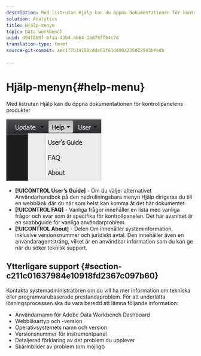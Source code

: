 ```yaml
---
description: Med listrutan Hjälp kan du öppna dokumentationen för kontrollpanelens produkter
solution: Analytics
title: Hjälp-menyn
topic: Data workbench
uuid: d94f8b9f-bfaa-43b4-ab64-1bd75ff54c7d
translation-type: tm+mt
source-git-commit: aec1f7b14198cdde91f61d490a235022943bfedb

---
```



# Hjälp-menyn{#help-menu}

Med listrutan Hjälp kan du öppna dokumentationen för kontrollpanelens produkter

![](assets/help.png)

* **[!UICONTROL User’s Guide]** - Om du väljer alternativet Användarhandbok på den nedrullningsbara menyn Hjälp dirigeras du till en webblänk där du när som helst kan komma åt det här dokumentet.
* **[!UICONTROL FAQ]** - Vanliga frågor innehåller en lista med vanliga frågor och svar som är specifika för kontrollpanelen. Det här avsnittet är en snabbguide för vanliga användarproblem.
* **[!UICONTROL About]** - Delen Om innehåller systeminformation, inklusive versionsnummer och juridiskt avtal. Den innehåller även en användaragentsträng, vilket är en användbar information som du kan ge när du söker teknisk support.

## Ytterligare support {#section-c211c01637984e10918fd2367c097b60}

Kontakta systemadministratören om du vill ha mer information om tekniska eller programvarubaserade prestandaproblem. För att underlätta lösningsprocessen ska du vara beredd att lämna följande information:

* Användarnamn för Adobe Data Workbench Dashboard
* Webbläsartyp och -version
* Operativsystemets namn och version
* Versionsnummer för instrumentpanel
* Detaljerad förklaring av det problem du upplever
* Skärmbilder av problem (om möjligt)

